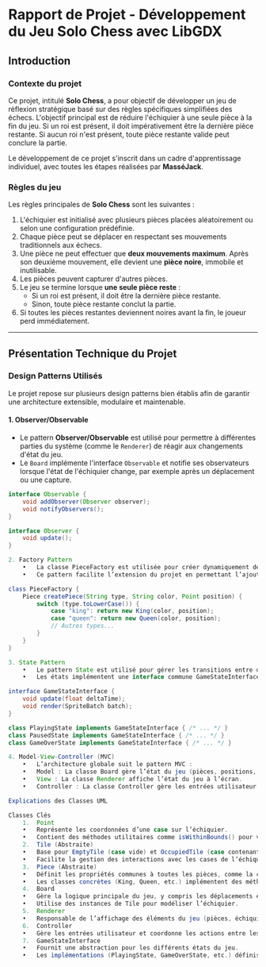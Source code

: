 # Rapport de Projet - Développement du Jeu **Solo Chess** avec LibGDX

## Introduction

### Contexte du projet

Ce projet, intitulé **Solo Chess**, a pour objectif de développer un jeu de réflexion stratégique basé sur des règles spécifiques simplifiées des échecs. L'objectif principal est de réduire l'échiquier à une seule pièce à la fin du jeu. Si un roi est présent, il doit impérativement être la dernière pièce restante. Si aucun roi n'est présent, toute pièce restante valide peut conclure la partie.

Le développement de ce projet s'inscrit dans un cadre d'apprentissage individuel, avec toutes les étapes réalisées par **MasséJack**.

### Règles du jeu

Les règles principales de **Solo Chess** sont les suivantes :

1. L'échiquier est initialisé avec plusieurs pièces placées aléatoirement ou selon une configuration prédéfinie.
2. Chaque pièce peut se déplacer en respectant ses mouvements traditionnels aux échecs.
3. Une pièce ne peut effectuer que **deux mouvements maximum**. Après son deuxième mouvement, elle devient une **pièce noire**, immobile et inutilisable.
4. Les pièces peuvent capturer d'autres pièces.
5. Le jeu se termine lorsque **une seule pièce reste** :
    - Si un roi est présent, il doit être la dernière pièce restante.
    - Sinon, toute pièce restante conclut la partie.
6. Si toutes les pièces restantes deviennent noires avant la fin, le joueur perd immédiatement.

---

## Présentation Technique du Projet

### Design Patterns Utilisés

Le projet repose sur plusieurs design patterns bien établis afin de garantir une architecture extensible, modulaire et maintenable.

#### 1. **Observer/Observable**

- Le pattern **Observer/Observable** est utilisé pour permettre à différentes parties du système (comme le `Renderer`) de réagir aux changements d'état du jeu.
- Le `Board` implémente l'interface `Observable` et notifie ses observateurs lorsque l'état de l'échiquier change, par exemple après un déplacement ou une capture.

```java
interface Observable {
    void addObserver(Observer observer);
    void notifyObservers();
}

interface Observer {
    void update();
}

2. Factory Pattern
	•	La classe PieceFactory est utilisée pour créer dynamiquement des instances de pièces (King, Queen, etc.) en fonction de leur type et couleur.
	•	Ce pattern facilite l’extension du projet en permettant l’ajout de nouvelles pièces sans modifier directement la logique de création.

class PieceFactory {
    Piece createPiece(String type, String color, Point position) {
        switch (type.toLowerCase()) {
            case "king": return new King(color, position);
            case "queen": return new Queen(color, position);
            // Autres types...
        }
    }
}

3. State Pattern
	•	Le pattern State est utilisé pour gérer les transitions entre différents états du jeu (en cours, en pause, terminé).
	•	Les états implémentent une interface commune GameStateInterface, ce qui garantit une gestion uniforme des différentes phases du jeu.

interface GameStateInterface {
    void update(float deltaTime);
    void render(SpriteBatch batch);
}

class PlayingState implements GameStateInterface { /* ... */ }
class PausedState implements GameStateInterface { /* ... */ }
class GameOverState implements GameStateInterface { /* ... */ }

4. Model-View-Controller (MVC)
	•	L’architecture globale suit le pattern MVC :
	•	Model : La classe Board gère l’état du jeu (pièces, positions, captures).
	•	View : La classe Renderer affiche l’état du jeu à l’écran.
	•	Controller : La classe Controller gère les entrées utilisateur et orchestre les interactions entre le modèle et la vue.

Explications des Classes UML

Classes Clés
	1.	Point
	•	Représente les coordonnées d’une case sur l’échiquier.
	•	Contient des méthodes utilitaires comme isWithinBounds() pour valider les déplacements.
	2.	Tile (Abstraite)
	•	Base pour EmptyTile (case vide) et OccupiedTile (case contenant une pièce).
	•	Facilite la gestion des interactions avec les cases de l’échiquier.
	3.	Piece (Abstraite)
	•	Définit les propriétés communes à toutes les pièces, comme la couleur et la position.
	•	Les classes concrètes (King, Queen, etc.) implémentent des méthodes spécifiques comme getPossibleMoves().
	4.	Board
	•	Gère la logique principale du jeu, y compris les déplacements et captures de pièces.
	•	Utilise des instances de Tile pour modéliser l’échiquier.
	5.	Renderer
	•	Responsable de l’affichage des éléments du jeu (pièces, échiquier).
	6.	Controller
	•	Gère les entrées utilisateur et coordonne les actions entre les composants (ex. déplacer une pièce, vérifier l’état du jeu).
	7.	GameStateInterface
	•	Fournit une abstraction pour les différents états du jeu.
	•	Les implémentations (PlayingState, GameOverState, etc.) définissent un comportement spécifique pour chaque phase.
